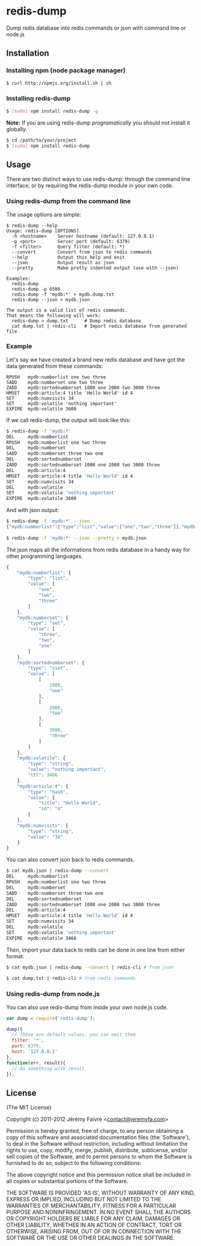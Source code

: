 # redis-dump

Dump redis database into redis commands or json with command line or node.js

## Installation

### Installing npm (node package manager)
``` bash
$ curl http://npmjs.org/install.sh | sh
```

### Installing redis-dump
``` bash
$ [sudo] npm install redis-dump -g
```

**Note:** If you are using redis-dump _programatically_ you should not install it globally. 

``` bash
$ cd /path/to/your/project
$ [sudo] npm install redis-dump
```

## Usage
There are two distinct ways to use redis-dump: through the command line interface, or by requiring the redis-dump module in your own code.

### Using redis-dump from the command line
The usage options are simple:

```
$ redis-dump --help
Usage: redis-dump [OPTIONS]
  -h <hostname>    Server hostname (default: 127.0.0.1)
  -p <port>        Server port (default: 6379)
  -f <filter>      Query filter (default: *)
  --convert        Convert from json to redis commands
  --help           Output this help and exit
  --json           Output result as json
  --pretty         Make pretty indented output (use with --json)

Examples:
  redis-dump
  redis-dump -p 6500
  redis-dump -f 'mydb:*' > mydb.dump.txt
  redis-dump --json > mydb.json

The output is a valid list of redis commands.
That means the following will work:
  redis-dump > dump.txt      # Dump redis database
  cat dump.txt | redis-cli   # Import redis database from generated file
```

### Example
Let's say we have created a brand new redis database and have got the data generated from these commands:

```
RPUSH   mydb:numberlist one two three
SADD    mydb:numberset one two three
ZADD    mydb:sortednumberset 1000 one 2000 two 3000 three
HMSET   mydb:article:4 title 'Hello World' id 4
SET     mydb:numvisits 34
SET     mydb:volatile 'nothing important'
EXPIRE  mydb:volatile 3600
```

If we call redis-dump, the output will look like this:

``` bash
$ redis-dump -f 'mydb:*'
DEL     mydb:numberlist
RPUSH   mydb:numberlist one two three
DEL     mydb:numberset
SADD    mydb:numberset three two one
DEL     mydb:sortednumberset
ZADD    mydb:sortednumberset 1000 one 2000 two 3000 three
DEL     mydb:article:4
HMSET   mydb:article:4 title 'Hello World' id 4
SET     mydb:numvisits 34
DEL     mydb:volatile
SET     mydb:volatile 'nothing important'
EXPIRE  mydb:volatile 3600
```

And with json output:

``` bash
$ redis-dump -f 'mydb:*' --json
{"mydb:numberlist":{"type":"list","value":["one","two","three"]},"mydb:numberset":{"type":"set","value":["three","two","one"]},"mydb:sortednumberset":{"type":"zset","value":[[1000,"one"],[2000,"two"],[3000,"three"]]},"mydb:volatile":{"type":"string","value":"nothing important","ttl":3466},"mydb:article:4":{"type":"hash","value":{"title":"Hello World","id":"4"}},"mydb:numvisits":{"type":"string","value":"34"}}
  
$ redis-dump -f 'mydb:*' --json --pretty > mydb.json
```

The json maps all the informations from redis database in a handy way for other programming languages.

``` js
{
    "mydb:numberlist": {
        "type": "list",
        "value": [
            "one",
            "two",
            "three"
        ]
    },
    "mydb:numberset": {
        "type": "set",
        "value": [
            "three",
            "two",
            "one"
        ]
    },
    "mydb:sortednumberset": {
        "type": "zset",
        "value": [
            [
                1000,
                "one"
            ],
            [
                2000,
                "two"
            ],
            [
                3000,
                "three"
            ]
        ]
    },
    "mydb:volatile": {
        "type": "string",
        "value": "nothing important",
        "ttl": 3466
    },
    "mydb:article:4": {
        "type": "hash",
        "value": {
            "title": "Hello World",
            "id": "4"
        }
    },
    "mydb:numvisits": {
        "type": "string",
        "value": "34"
    }
}
```

You can also convert json back to redis commands.

``` bash
$ cat mydb.json | redis-dump --convert
DEL     mydb:numberlist
RPUSH   mydb:numberlist one two three
DEL     mydb:numberset
SADD    mydb:numberset three two one
DEL     mydb:sortednumberset
ZADD    mydb:sortednumberset 1000 one 2000 two 3000 three
DEL     mydb:article:4
HMSET   mydb:article:4 title 'Hello World' id 4
SET     mydb:numvisits 34
DEL     mydb:volatile
SET     mydb:volatile 'nothing important'
EXPIRE  mydb:volatile 3466
```

Then, import your data back to redis can be done in one line from either format:

``` bash
$ cat mydb.json | redis-dump --convert | redis-cli # from json
  
$ cat dump.txt | redis-cli # from redis commands
```

### Using redis-dump from node.js
You can also use redis-dump from inside your own node.js code.

``` js
var dump = require('redis-dump');

dump({
  // These are default values, you can omit them
  filter: '*',
  port: 6379,
  host: '127.0.0.1'
},
function(err, result){
  // Do something with result
});
```

## License 

(The MIT License)

Copyright (c) 2011-2012 Jérémy Faivre &lt;contact@jeremyfa.com&gt;

Permission is hereby granted, free of charge, to any person obtaining
a copy of this software and associated documentation files (the
'Software'), to deal in the Software without restriction, including
without limitation the rights to use, copy, modify, merge, publish,
distribute, sublicense, and/or sell copies of the Software, and to
permit persons to whom the Software is furnished to do so, subject to
the following conditions:

The above copyright notice and this permission notice shall be
included in all copies or substantial portions of the Software.

THE SOFTWARE IS PROVIDED 'AS IS', WITHOUT WARRANTY OF ANY KIND,
EXPRESS OR IMPLIED, INCLUDING BUT NOT LIMITED TO THE WARRANTIES OF
MERCHANTABILITY, FITNESS FOR A PARTICULAR PURPOSE AND NONINFRINGEMENT.
IN NO EVENT SHALL THE AUTHORS OR COPYRIGHT HOLDERS BE LIABLE FOR ANY
CLAIM, DAMAGES OR OTHER LIABILITY, WHETHER IN AN ACTION OF CONTRACT,
TORT OR OTHERWISE, ARISING FROM, OUT OF OR IN CONNECTION WITH THE
SOFTWARE OR THE USE OR OTHER DEALINGS IN THE SOFTWARE.